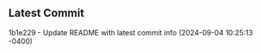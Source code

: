 
## Latest Commit
1b1e229 - Update README with latest commit info (2024-09-04 10:25:13 -0400) <Yunxi-Zhou>

